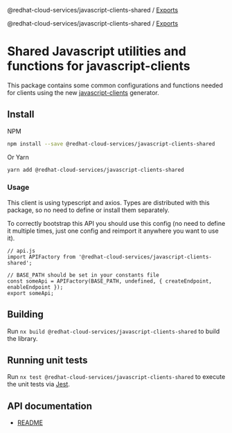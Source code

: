 @redhat-cloud-services/javascript-clients-shared / [Exports](modules.md)

@redhat-cloud-services/javascript-clients-shared / [Exports](modules.md)

# Shared Javascript utilities and functions for javascript-clients
This package contains some common configurations and functions needed for clients using the new [javascript-clients](https://github.com/RedHatInsights/javascript-clients) generator. 

## Install
NPM
```bash
npm install --save @redhat-cloud-services/javascript-clients-shared
```

Or Yarn
```bash
yarn add @redhat-cloud-services/javascript-clients-shared
```

### Usage
This client is using typescript and axios. Types are distributed with this package, so no need to define or install them separately.

To correctly bootstrap this API you should use this config (no need to define it multiple times, just one config and reimport it anywhere you want to use it).
```JS
// api.js
import APIFactory from '@redhat-cloud-services/javascript-clients-shared'; 

// BASE_PATH should be set in your constants file
const someApi = APIFactory(BASE_PATH, undefined, { createEndpoint, enableEndpoint });
export someApi;
```

## Building

Run `nx build @redhat-cloud-services/javascript-clients-shared` to build the library.

## Running unit tests

Run `nx test @redhat-cloud-services/javascript-clients-shared` to execute the unit tests via [Jest](https://jestjs.io).

## API documentation

* [README](doc/README.md)
